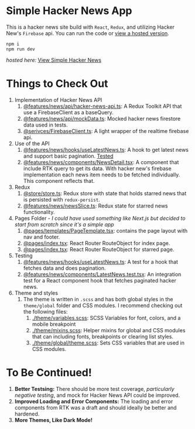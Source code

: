 # Simple Hacker News App

This is a hacker news site build with `React`, `Redux`, and utilizing Hacker New's `Firebase` api. You can run the code or [view a hosted version](https://stunning-chimera-605904.netlify.app/).

```
npm i
npm run dev
```
_hosted here:_ [View Simple Hacker News](https://stunning-chimera-605904.netlify.app/)

# Things to Check Out
1. Implementation of Hacker News API
   1. [@features/news/api/hacker-news-api.ts](./src/features/news/api/hacker-news-firebase-api.ts): A Redux Toolkit API that use a FirebaseClient as a baseQuery.
   1. [@features/news/api/mockData.ts](./src/features/news/api/mockData.ts): Mocked hacker news firestore data used in tests.
   1. [@serivces/FirebaseClient.ts](./src/services/FirebaseClient.ts): A light wrapper of the realtime firebase api.
1. Use of the API
   1. [@features/news/hooks/useLatestNews.ts](./src/features/news/hooks/useLatestNews.ts): A hook to get latest news and support basic pagination. [Tested](./src/features/news/hooks/useLatestNews.test.tsx)
   1. [@features/news/components/NewsDetail.tsx](./src/features/news/components/NewsDetail.tsx): A component that include RTK query to get its data. With hacker new's firebase implementation each news item needs to be fetched individually. This component reflects that.
1. Redux
   1. [@store/store.ts](./src/store/store.ts): Redux store with state that holds starred news that is persisted with `redux-persist`.
   1. [@features/news/newsSlice.ts](./src/features/news/newsSlice.ts): Redux state for starred news functionality.
1. Pages Folder - _I could have used something like Next.js but decided to start from scratch since it's a simple app_
   1. [@pages/templates/PageTemplate.tsx](./src/pages/templates/PageTemplate.tsx): contains the page layout with nav and footer.
   1. [@pages/index.tsx](./src/pages/index.tsx): React Router RouteObject for index page.
   1. [@pages/index.tsx](./src/pages/index.tsx): React Router RouteObject for starred page.
1. Testing
   1. [@features/news/hooks/useLatestNews.ts](./src/features/news/hooks/useLatestNews.ts): A test for a hook that fetches data and does pagination.
   1. [@features/news/components/LatestNews.test.tsx](./src/features/news/components/LatestNews.test.tsx): An integration test for a React component hook that fetches paginated hacker news.
1. Theme and styles
   1. The theme is written in `.scss` and has both global styles in the `theme/global` folder and CSS modules. I recommend checking out the following files:
      1. [./theme/variables.scss](./src/theme/variables.scss): SCSS Variables for font, colors, and a mobile breakpoint
      2. [./theme/mixins.scss](./src/theme/mixins.scss): Helper mixins for global and CSS modules that can including fonts, breakpoints or clearing list styles.
      3. [./theme/global/theme.scss](./src/theme/mixins.scss): Sets CSS variables that are used in CSS modules.

# To Be Continued!
1. __Better Testsing:__ There should be more test coverage, _particularly negative testing_, and mock for Hacker News API could be improved.
2. __Improved Loading and Error Components:__ The loading and error components from RTK was a draft and should ideally be better and hardened.
3. __More Themes, Like Dark Mode!__
